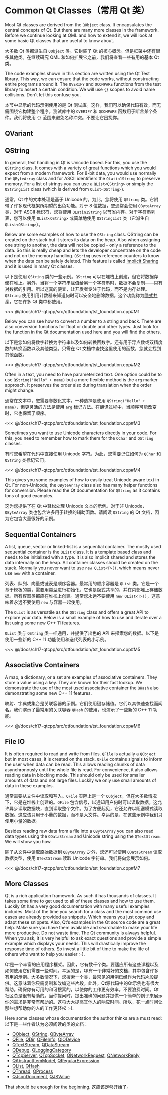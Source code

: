 # Common Qt Classes（常用 Qt 类）

Most Qt classes are derived from the `QObject` class. It encapsulates the central concepts of Qt. But there are many more classes in the framework. Before we continue looking at QML and how to extend it, we will look at some basic Qt classes that are useful to know about.

大多数 Qt 类都派生自 `QObject` 类。它封装了 Qt 的核心概念。但是框架中还有很多其他类。在继续研究 QML 和如何扩展它之前，我们将查看一些有用的基本 Qt 类。

The code examples shown in this section are written using the Qt Test library. This way, we can ensure that the code works, without constructing entire programs around it. The `QVERIFY` and `QCOMPARE` functions from the test library to assert a certain condition. We will use `{}` scopes to avoid name collisions. Don't let this confuse you.

本节中显示的代码示例使用的是 Qt 测试库。这样，我们可以确保代码有效，而无需围绕它构建整个程序。测试库中的 `QVERIFY` 和 `QCOMPARE` 函数用于断言某个条件。我们将使用 `{}` 范围来避免名称冲突。不要让它困扰你。

## QVariant

## QString

In general, text handling in Qt is Unicode based. For this, you use the `QString` class. It comes with a variety of great functions which you would expect from a modern framework. For 8-bit data, you would use normally the `QByteArray` class and for ASCII identifiers the `QLatin1String` to preserve memory. For a list of strings you can use a `QList<QString>` or simply the `QStringList` class (which is derived from `QList<QString>`).

通常，Qt 中的文本处理是基于 Unicode 的。为此，您将使用 `QString` 类。它附带了许多现代框架所期望的出色功能。对于 8 位数据，您通常会使用 `QByteArray` 类，对于 ASCII 标识符，您将使用 `QLatin1String` 以节省内存。对于字符串列表，您可以使用 `QList<QString>` 或简单地使用 `QStringList` 类（它派生自 `QList<QString>`）。

Below are some examples of how to use the `QString` class. QString can be created on the stack but it stores its data on the heap. Also when assigning one string to another, the data will not be copied - only a reference to the data. So this is really cheap and lets the developer concentrate on the code and not on the memory handling. `QString` uses reference counters to know when the data can be safely deleted. This feature is called [Implicit Sharing](http://doc.qt.io/qt-6/implicit-sharing.html) and it is used in many Qt classes.

以下是使用 `QString` 类的一些示例。`QString` 可以在堆栈上创建，但它将数据存储在堆上。另外，当将一个字符串赋值给另一个字符串时，数据不会复制——只有对数据的引用。所以这真的便宜，让开发者专注于代码，而不是内存处理。`QString` 使用引用计数器来知道何时可以安全地删除数据。这个功能称为[隐式共享](http://doc.qt.io/qt-6/implicit-sharing.html)，它在许多 Qt 类中都使用。

<<< @/docs/ch17-qtcpp/src/qtfoundation/tst_foundation.cpp#M1

Below you can see how to convert a number to a string and back. There are also conversion functions for float or double and other types. Just look for the function in the Qt documentation used here and you will find the others.

以下是您如何将数字转换为字符串以及如何转换回数字。还有用于浮点数或双精度数的转换函数以及其他类型。只需在 Qt 文档中查找这里使用的函数，您就会找到其他函数。


<<< @/docs/ch17-qtcpp/src/qtfoundation/tst_foundation.cpp#M2

Often in a text, you need to have parameterized text. One option could be to use `QString("Hello" + name)` but a more flexible method is the `arg` marker approach.  It preserves the order also during translation when the order might change.

通常在文本中，您需要参数化文本。一种选择是使用 `QString("Hello" + name)`，但更灵活的方法是使用 `arg` 标记方法。在翻译过程中，当顺序可能改变时，它也保留了顺序。

<<< @/docs/ch17-qtcpp/src/qtfoundation/tst_foundation.cpp#M3

Sometimes you want to use Unicode characters directly in your code. For this, you need to remember how to mark them for the `QChar` and `QString` classes.

有时您希望在代码中直接使用 Unicode 字符。为此，您需要记住如何为 `QChar` 和 `QString` 类标记它们。

<<< @/docs/ch17-qtcpp/src/qtfoundation/tst_foundation.cpp#M4

This gives you some examples of how to easily treat Unicode aware text in Qt. For non-Unicode, the `QByteArray` class also has many helper functions for conversion. Please read the Qt documentation for `QString` as it contains tons of good examples.

这为您提供了在 Qt 中轻松处理 Unicode 文本的示例。对于非 Unicode，`QByteArray` 类也包含许多用于转换的辅助函数。请阅读 `QString` 的 Qt 文档，因为它包含大量很好的示例。

## Sequential Containers

A list, queue, vector or linked-list is a sequential container. The mostly used sequential container is the `QList` class. It is a template based class and needs to be initialized with a type. It is also implicit shared and stores the data internally on the heap. All container classes should be created on the stack. Normally you never want to use `new QList<T>()`, which means never use `new` with a container.

列表、队列、向量或链表是顺序容器。最常用的顺序容器是 `QList` 类。它是一个基于模板的类，需要用类型进行初始化。它也是隐式共享的，并在内部堆上存储数据。所有容器类都应在堆栈上创建。通常您永远不要使用 `new QList<T>()`，这意味着永远不要使用 `new` 与容器一起使用。

The `QList` is as versatile as the `QString` class and offers a great API to explore your data. Below is a small example of how to use and iterate over a list using some new C++ 11 features.

`QList` 类与 `QString` 类一样通用，并提供了出色的 API 来探索您的数据。以下是使用一些新的 C++ 11 功能使用和迭代列表的小示例。


<<< @/docs/ch17-qtcpp/src/qtfoundation/tst_foundation.cpp#M5

## Associative Containers

A map, a dictionary, or a set are examples of associative containers. They store a value using a key. They are known for their fast lookup. We demonstrate the use of the most used associative container the `QHash` also demonstrating some new C++ 11 features.

映射、字典或集合是关联容器的示例。它们使用键存储值。它们以其快速查找而闻名。我们演示了最常用的关联容器 `QHash` 的使用，也演示了一些新的 C++ 11 功能。

<<< @/docs/ch17-qtcpp/src/qtfoundation/tst_foundation.cpp#M6

## File IO

It is often required to read and write from files. `QFile` is actually a `QObject` but in most cases, it is created on the stack. `QFile` contains signals to inform the user when data can be read. This allows reading chunks of data asynchronously until the whole file is read. For convenience, it also allows reading data in blocking mode. This should only be used for smaller amounts of data and not large files. Luckily we only use small amounts of data in these examples.

通常需要从文件中读取和写入。`QFile` 实际上是一个 `QObject`，但在大多数情况下，它是在堆栈上创建的。`QFile` 包含信号，以通知用户何时可以读取数据。这允许异步读取数据块，直到读取整个文件。为了方便起见，它还允许以阻塞模式读取数据。这应该只用于小量的数据，而不是大文件。幸运的是，在这些示例中我们只使用小量的数据。

Besides reading raw data from a file into a `QByteArray` you can also read data types using the `QDataStream` and Unicode string using the `QTextStream`. We will show you how.

除了从文件中读取原始数据到 `QByteArray` 之外，您还可以使用 `QDataStream` 读取数据类型，使用 `QTextStream` 读取 Unicode 字符串。我们将向您展示如何。

<<< @/docs/ch17-qtcpp/src/qtfoundation/tst_foundation.cpp#M7

## More Classes

Qt is a rich application framework. As such it has thousands of classes. It takes some time to get used to all of these classes and how to use them. Luckily Qt has a very good documentation with many useful examples includes. Most of the time you search for a class and the most common use cases are already provided as snippets. Which means you just copy and adapt these snippets. Also, Qt’s examples in the Qt source code are a great help. Make sure you have them available and searchable to make your life more productive. Do not waste time. The Qt community is always helpful. When you ask, it is very helpful to ask exact questions and provide a simple example which displays your needs. This will drastically improve the response time of others. So invest a little bit of time to make the life of others who want to help you easier :-).

Qt是一个丰富的应用程序框架。因此，它有数千个类。要适应所有这些课程以及如何使用它们需要一些时间。幸运的是，Qt有一个非常好的文档，其中包含许多有用的示例。大多数情况下，您搜索一个类，最常见的用例已经作为代码片段提供。这意味着你只需复制和改编这些片段。此外，Qt源代码中的Qt示例也有很大帮助。确保你有可用的和可搜索的，以使你的工作更有效率。不要浪费时间。Qt社区总是很有帮助的。当你提问时，提出准确的问题并提供一个简单的例子来展示你的需求是非常有帮助的。这将大大提高其他人的响应时间。所以，花一点时间让那些想帮助你的人的工作更轻松 :-).



Here some classes whose documentation the author thinks are a must read: 
以下是一些作者认为必须阅读的类的文档：
* [QObject](http://doc.qt.io/qt-6/qobject.html), [QString](http://doc.qt.io/qt-6/qstring.html), [QByteArray](http://doc.qt.io/qt-6/qbytearray.html)
* [QFile](http://doc.qt.io/qt-6/qfile.html), [QDir](http://doc.qt.io/qt-6/qdir.html), [QFileInfo](http://doc.qt.io/qt-6/qfileinfo.html), [QIODevice](http://doc.qt.io/qt-6/qiodevice.html)
* [QTextStream](http://doc.qt.io/qt-6/qtextstream.html), [QDataStream](http://doc.qt.io/qt-6/qdatastream.html) 
* [QDebug](http://doc.qt.io/qt-6/qdebug.html), [QLoggingCategory](http://doc.qt.io/qt-6/qloggingcategory.html)
* [QTcpServer](http://doc.qt.io/qt-6/qtcpserver.html), [QTcpSocket](http://doc.qt.io/qt-6/qtcpsocket.html), [QNetworkRequest](http://doc.qt.io/qt-6/qnetworkrequest.html), [QNetworkReply](http://doc.qt.io/qt-6/qnetworkreply.html)
* [QAbstractItemModel](http://doc.qt.io/qt-6/qabstractitemmodel.html), [QRegularExpression](http://doc.qt.io/qt-6/qregularexpression.html)
* [QList](http://doc.qt.io/qt-6/qlist.html), [QHash](http://doc.qt.io/qt-6/qhash.html)
* [QThread](http://doc.qt.io/qt-6/qthread.html), [QProcess](http://doc.qt.io/qt-6/qprocess.html)
* [QJsonDocument](http://doc.qt.io/qt-6/qjsondocument.html), [QJSValue](http://doc.qt.io/qt-6/qjsvalue.html)

That should be enough for the beginning.
这应该足够开始了。

